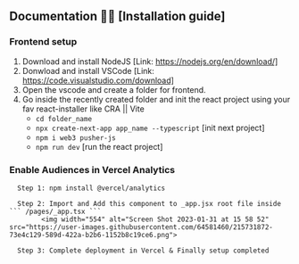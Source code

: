 ## Documentation 🚀🚀 [Installation guide]

   ### Frontend setup
   1. Download and install NodeJS [Link: https://nodejs.org/en/download/]
   2. Donwload and install VSCode [Link: https://code.visualstudio.com/download]
   3. Open the vscode and create a folder for frontend.
   4. Go inside the recently created folder and init the react project using your fav react-installer like CRA || Vite
      - ``` cd folder_name ```
      - ``` npx create-next-app app_name --typescript ``` [init next project]
      - ``` npm i web3 pusher-js ```
      - ``` npm run dev ``` [run the react project]


   ### Enable Audiences in Vercel Analytics
      Step 1: npm install @vercel/analytics
      
      Step 2: Import and Add this component to _app.jsx root file inside ``` /pages/_app.tsx ```
            <img width="554" alt="Screen Shot 2023-01-31 at 15 58 52" src="https://user-images.githubusercontent.com/64581460/215731872-73e4c129-589d-422a-b2b6-1152b8c19ce6.png">
            
      Step 3: Complete deployment in Vercel & Finally setup completed
